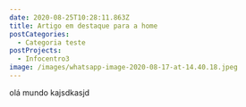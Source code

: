 ```yaml
---
date: 2020-08-25T10:28:11.863Z
title: Artigo em destaque para a home
postCategories:
  - Categoria teste
postProjects:
  - Infocentro3
image: /images/whatsapp-image-2020-08-17-at-14.40.18.jpeg
---
```

olá mundo kajsdkasjd
